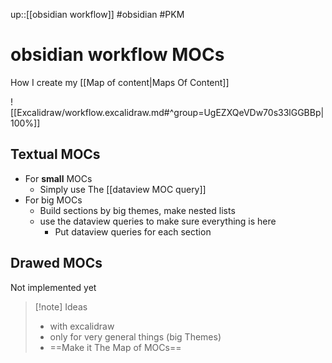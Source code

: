 up::[[obsidian workflow]]
#obsidian #PKM
# obsidian workflow MOCs
How I create my [[Map of content|Maps Of Content]]

![[Excalidraw/workflow.excalidraw.md#^group=UgEZXQeVDw70s33lGGBBp|100%]]

## Textual MOCs
 - For **small** MOCs
     - Simply use The [[dataview MOC query]]
 - For big MOCs
     - Build sections by big themes, make nested lists
     - use the dataview queries to make sure everything is here
         - Put dataview queries for each section

## Drawed MOCs
Not implemented yet

> [!note] Ideas
>  - with excalidraw
>  - only for very general things (big Themes)
>  - ==Make it The Map of MOCs==

